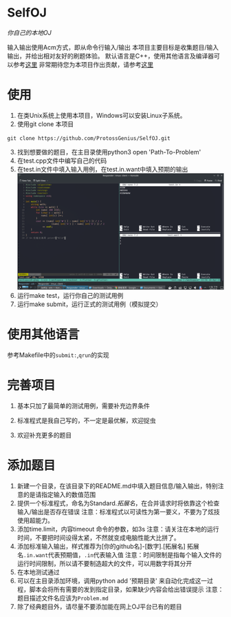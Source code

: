 # SelfOJ
*你自己的本地OJ*

输入输出使用Acm方式，即从命令行输入/输出
本项目主要目标是收集题目/输入输出，并给出相对友好的刷题体验。
默认语言是C++，使用其他语言及编译器可以参考[这里](使用其他语言)
非常期待您为本项目作出贡献，请参考[这里](完善项目)

# 使用

1. 在类Unix系统上使用本项目，Windows可以安装Linux子系统。
2. 使用git clone 本项目

`git clone https://github.com/ProtossGenius/SelfOJ.git`

3. 找到想要做的题目，在主目录使用python3 open 'Path-To-Problem'
4. 在test.cpp文件中编写自己的代码
5. 在test.in文件中填入输入用例，在test.in.want中填入预期的输出
![使用演示](./Using.png)
6. 运行make test，运行你自己的测试用例
7. 运行make submit，运行正式的测试用例（模拟提交）

# 使用其他语言
参考Makefile中的`submit:`,`qrun`的实现

# 完善项目

1. 基本只加了最简单的测试用例，需要补充边界条件

2. 标准程式是我自己写的，不一定是最优解，欢迎捉虫

3. 欢迎补充更多的题目


# 添加题目

1. 新建一个目录，在该目录下的README.md中填入题目信息/输入输出，特别注意的是请指定输入的数值范围
2. 提供一个标准程式，命名为Standard.*拓展名*，在合并请求时将依靠这个检查输入/输出是否存在错误
注意：标准程式以可读性为第一要义，不要为了炫技使用超能力。
3. 添加time.limit，内容timeout 命令的参数，如3s
注意：请关注在本地的运行时间，不要把时间设得太紧，不然就变成电脑性能大比拼了。
4. 添加标准输入输出，样式推荐为[你的github名]-[数字].[拓展名]
拓展名`.in.want`代表预期值，`.in`代表输入值
注意：时间限制是指每个输入文件的运行时间限制，所以请不要制造超大的文件，可以用数字将其分开
5. 在本地测试通过
6. 可以在主目录添加环境，调用python add '预期目录' 来自动化完成这一过程，脚本会将所有需要的发到指定目录，如果缺少内容会给出错误提示
注意：题目描述文件名应该为`Problem.md`
7. 除了经典题目外，请尽量不要添加能在网上OJ平台已有的题目
